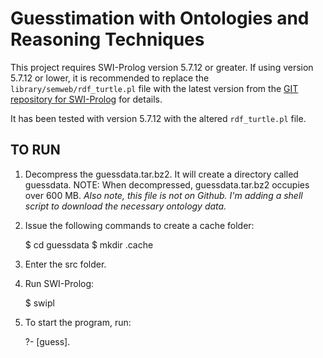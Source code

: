 Guesstimation with Ontologies and Reasoning Techniques
======================================================

This project requires SWI-Prolog version 5.7.12 or greater. If using version 5.7.12 or
lower, it is recommended to replace the `library/semweb/rdf_turtle.pl` file with the
latest version from the [GIT repository for SWI-Prolog](http://www.swi-prolog.org/git.html) for details.

It has been tested with version 5.7.12 with the altered `rdf_turtle.pl` file.

TO RUN
------
1. Decompress the guessdata.tar.bz2. It will create a directory called guessdata. NOTE: When decompressed, guessdata.tar.bz2 occupies over 600 MB. _Also note, this file is not on Github. I'm adding a shell script to download the necessary ontology data._

2. Issue the following commands to create a cache folder:

    $ cd guessdata
    $ mkdir .cache

3. Enter the src folder.

4. Run SWI-Prolog:

    $ swipl

5. To start the program, run:

    ?- [guess].
